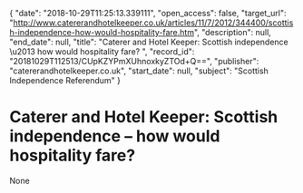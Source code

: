 {
  "date": "2018-10-29T11:25:13.339111", 
  "open_access": false, 
  "target_url": "http://www.catererandhotelkeeper.co.uk/articles/11/7/2012/344400/scottish-independence-how-would-hospitality-fare.htm", 
  "description": null, 
  "end_date": null, 
  "title": "Caterer and Hotel Keeper: Scottish independence \u2013 how would hospitality fare? ", 
  "record_id": "20181029T112513/CUpKZYPmXUhnoxkyZTOd+Q==", 
  "publisher": "catererandhotelkeeper.co.uk", 
  "start_date": null, 
  "subject": "Scottish Independence Referendum"
}

# Caterer and Hotel Keeper: Scottish independence – how would hospitality fare? 

None